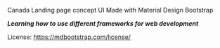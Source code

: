 Canada Landing page concept UI
Made with Material Design Bootstrap

***Learning how to use different frameworks for web development*** 

License:
https://mdbootstrap.com/license/

